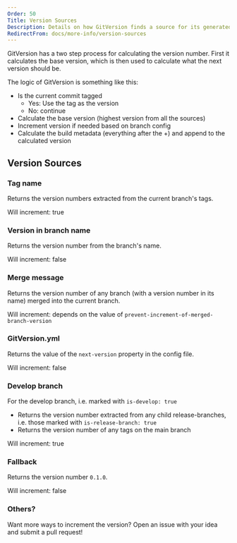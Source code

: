 ```yaml
---
Order: 50
Title: Version Sources
Description: Details on how GitVersion finds a source for its generated version number
RedirectFrom: docs/more-info/version-sources
---
```


GitVersion has a two step process for calculating the version number. First it
calculates the base version, which is then used to calculate what the next
version should be.

The logic of GitVersion is something like this:

* Is the current commit tagged
  * Yes: Use the tag as the version
  * No: continue
* Calculate the base version (highest version from all the sources)
* Increment version if needed based on branch config
* Calculate the build metadata (everything after the +) and append to the
  calculated version

## Version Sources

### Tag name

Returns the version numbers extracted from the current branch's tags.

Will increment: true

### Version in branch name

Returns the version number from the branch's name.

Will increment: false

### Merge message

Returns the version number of any branch (with a version number in its name)
merged into the current branch.

Will increment: depends on the value of `prevent-increment-of-merged-branch-version`

### GitVersion.yml

Returns the value of the `next-version` property in the config file.

Will increment: false

### Develop branch

For the develop branch, i.e. marked with `is-develop: true`

* Returns the version number extracted from any child release-branches, i.e.
  those marked with `is-release-branch: true`
* Returns the version number of any tags on the main branch

Will increment: true

### Fallback

Returns the version number `0.1.0`.

Will increment: false

### Others?

Want more ways to increment the version? Open an issue with your idea and submit
a pull request!

